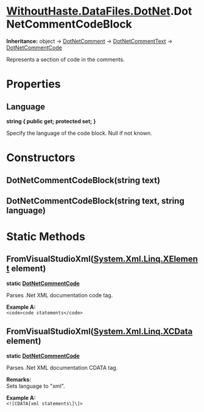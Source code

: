 # [WithoutHaste.DataFiles.DotNet](TableOfContents.WithoutHaste.DataFiles.DotNet.md).DotNetCommentCodeBlock

**Inheritance:** object → [DotNetComment](WithoutHaste.DataFiles.DotNet.DotNetComment.md) → [DotNetCommentText](WithoutHaste.DataFiles.DotNet.DotNetCommentText.md) → [DotNetCommentCode](WithoutHaste.DataFiles.DotNet.DotNetCommentCode.md)  

Represents a section of code in the comments.  

# Properties

## Language

**string { public get; protected set; }**  

Specify the language of the code block. Null if not known.  

# Constructors

## DotNetCommentCodeBlock(string text)

## DotNetCommentCodeBlock(string text, string language)

# Static Methods

## FromVisualStudioXml([System.Xml.Linq.XElement](https://docs.microsoft.com/en-us/dotnet/api/system.xml.linq.xelement) element)

**static [DotNetCommentCode](WithoutHaste.DataFiles.DotNet.DotNetCommentCode.md)**  

Parses .Net XML documentation code tag.  

**Example A:**  
`<code>code statements</code>`  

## FromVisualStudioXml([System.Xml.Linq.XCData](https://docs.microsoft.com/en-us/dotnet/api/system.xml.linq.xcdata) element)

**static [DotNetCommentCode](WithoutHaste.DataFiles.DotNet.DotNetCommentCode.md)**  

Parses .Net XML documentation CDATA tag.  

**Remarks:**  
Sets language to "xml".  

**Example A:**  
`<![CDATA[xml statements\]\]>`  

